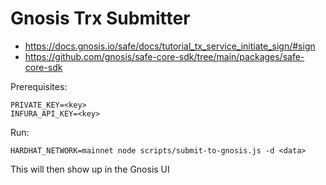# Gnosis Trx Submitter

* https://docs.gnosis.io/safe/docs/tutorial_tx_service_initiate_sign/#sign
* https://github.com/gnosis/safe-core-sdk/tree/main/packages/safe-core-sdk

Prerequisites:

```
PRIVATE_KEY=<key>
INFURA_API_KEY=<key>
```

Run:

```
HARDHAT_NETWORK=mainnet node scripts/submit-to-gnosis.js -d <data>
```

This will then show up in the Gnosis UI
